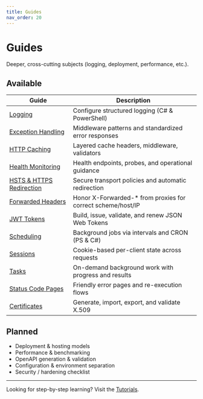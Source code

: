 ```yaml
---
title: Guides
nav_order: 20
---
```


# Guides

Deeper, cross-cutting subjects (logging, deployment, performance, etc.).

## Available

| Guide                | Description                                    |
|----------------------|------------------------------------------------|
| [Logging](./logging) | Configure structured logging (C# & PowerShell) |
| [Exception Handling](./exceptionhandling) | Middleware patterns and standardized error responses |
| [HTTP Caching](./caching) | Layered cache headers, middleware, validators |
| [Health Monitoring](./health) | Health endpoints, probes, and operational guidance |
| [HSTS & HTTPS Redirection](./hsts) | Secure transport policies and automatic redirection |
| [Forwarded Headers](./forwardedheaders) | Honor X-Forwarded-* from proxies for correct scheme/host/IP |
| [JWT Tokens](./jwt) | Build, issue, validate, and renew JSON Web Tokens |
| [Scheduling](./scheduling) | Background jobs via intervals and CRON (PS & C#) |
| [Sessions](./sessions) | Cookie-based per-client state across requests |
| [Tasks](./tasks) | On-demand background work with progress and results |
| [Status Code Pages](./statuscodepages) | Friendly error pages and re-execution flows |
| [Certificates](./certificates) | Generate, import, export, and validate X.509 |

## Planned

- Deployment & hosting models
- Performance & benchmarking
- OpenAPI generation & validation
- Configuration & environment separation
- Security / hardening checklist

---

Looking for step-by-step learning? Visit the [Tutorials](/pwsh/tutorial/).
